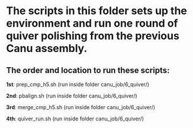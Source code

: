# The scripts in this folder sets up the environment and run one round of quiver polishing from the previous Canu assembly.

## The order and location to run these scripts:

**1st**: prep_cmp_h5.sh  (run inside folder canu_job/6_quiver/)

**2nd**: pbalign.sh  (run inside folder canu_job/6_quiver/)

**3rd**: merge_cmp_h5.sh  (run inside folder canu_job/6_quiver/)

**4th**: quiver_run.sh  (run inside folder canu_job/6_quiver/)

